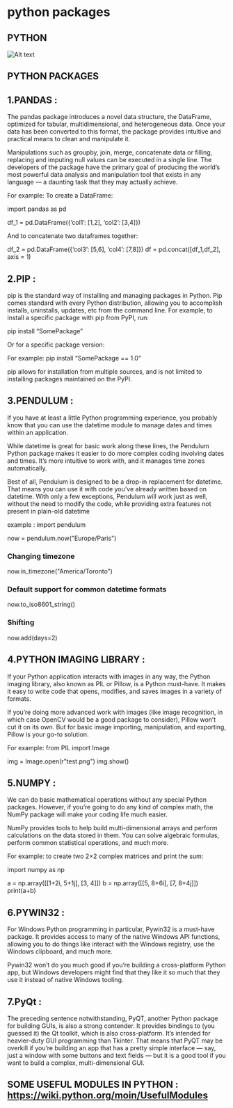 # python packages
## PYTHON 
![Alt text](https://encrypted-tbn0.gstatic.com/images?q=tbn:ANd9GcRfDdOmVD3Ktc0FKrsLPZ5i6KXjqEpp9MnOCjgAoyrHBU6bkb1OOMe2AoBrOyHNzYVvwiM&usqp=CAU "a title")
## PYTHON PACKAGES 
## 1.PANDAS :
 The pandas package introduces a novel data structure, the DataFrame, optimized for tabular, multidimensional, and heterogeneous data. Once your data has been converted to this format, the package provides intuitive and practical means to clean and manipulate it. 

 Manipulations such as groupby, join, merge, concatenate data or filling, replacing and imputing null values can be executed in a single line. The developers of the package have the primary goal of producing the world’s most powerful data analysis and manipulation tool that exists in any language — a daunting task that they may actually achieve. 

For example: To create a DataFrame:

import pandas as pd

df_1 = pd.DataFrame({‘col1’: [1,2], ‘col2’: [3,4]})
 
 And to concatenate two dataframes together:

df_2 = pd.DataFrame({‘col3’: [5,6], ‘col4’: [7,8]})
df = pd.concat([df_1,df_2], axis = 1)

## 2.PIP :
 pip is the standard way of installing and managing packages in Python. Pip comes standard with every Python distribution, allowing you to accomplish installs, uninstalls, updates, etc from the command line. For example, to install a specific package with pip from PyPI, run:

pip install “SomePackage”
 

Or for a specific package version:

For example: pip install “SomePackage == 1.0”
 

pip allows for installation from multiple sources, and is not limited to installing packages maintained on the PyPI.

## 3.PENDULUM :
 If you have at least a little Python programming experience, you probably know that you can use the datetime module to manage dates and times within an application.

 While datetime is great for basic work along these lines, the Pendulum Python package makes it easier to do more complex coding involving dates and times. It’s more intuitive to work with, and it manages time zones automatically.

 Best of all, Pendulum is designed to be a drop-in replacement for datetime. That means you can use it with code you’ve already written based on datetime. With only a few exceptions, Pendulum will work just as well, without the need to modify the code, while providing extra features not present in plain-old datetime

example : import pendulum

now = pendulum.now("Europe/Paris")

### Changing timezone
now.in_timezone("America/Toronto")

### Default support for common datetime formats
now.to_iso8601_string()

### Shifting
now.add(days=2)

## 4.PYTHON IMAGING LIBRARY :
 If your Python application interacts with images in any way, the Python imaging library, also known as PIL or Pillow, is a Python must-have. It makes it easy to write code that opens, modifies, and saves images in a variety of formats.

 If you’re doing more advanced work with images (like image recognition, in which case OpenCV would be a good package to consider), Pillow won’t cut it on its own. But for basic image importing, manipulation, and exporting, Pillow is your go-to solution.

For example: from PIL import Image


img = Image.open(r"test.png")
img.show()

## 5.NUMPY : 
 We can do basic mathematical operations without any special Python packages. However, if you’re going to do any kind of complex math, the NumPy package will make your coding life much easier.

 NumPy provides tools to help build multi-dimensional arrays and perform calculations on the data stored in them. You can solve algebraic formulas, perform common statistical operations, and much more.

For example: to create two 2×2 complex matrices and print the sum: 

import numpy as np

a = np.array([[1+2i, 5+1j], [3, 4]])
b = np.array([[5, 8+6i], [7, 8+4j]])
print(a+b)

## 6.PYWIN32 : 
 For Windows Python programming in particular, Pywin32 is a must-have package. It provides access to many of the native Windows API functions, allowing you to do things like interact with the Windows registry, use the Windows clipboard, and much more.

 Pywin32 won’t do you much good if you’re building a cross-platform Python app, but Windows developers might find that they like it so much that they use it instead of native Windows tooling.

## 7.PyQt : 
 The preceding sentence notwithstanding, PyQT, another Python package for building GUIs, is also a strong contender. It provides bindings to (you guessed it) the Qt toolkit, which is also cross-platform. It’s intended for heavier-duty GUI programming than Tkinter. That means that PyQT may be overkill if you’re building an app that has a pretty simple interface — say, just a window with some buttons and text fields — but it is a good tool if you want to build a complex, multi-dimensional GUI.


## SOME USEFUL MODULES IN PYTHON  :  https://wiki.python.org/moin/UsefulModules

